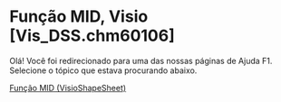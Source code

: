 
# Função MID, Visio [Vis_DSS.chm60106]

Olá! Você foi redirecionado para uma das nossas páginas de Ajuda F1. Selecione o tópico que estava procurando abaixo.

[Função MID (VisioShapeSheet)](http://msdn.microsoft.com/library/5041d957-1bd9-4d76-cf43-7b4fcd1e7dec%28Office.15%29.aspx)
